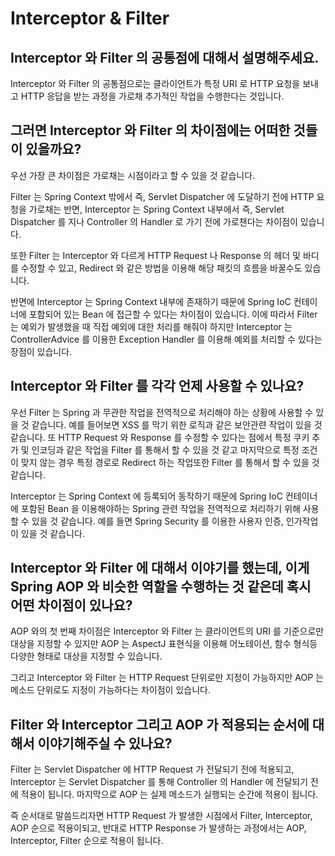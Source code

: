# Interceptor & Filter

## Interceptor 와 Filter 의 공통점에 대해서 설명해주세요.

Interceptor 와 Filter 의 공통점으로는 클라이언트가 특정 URI 로 HTTP 요청을 보내고 HTTP 응답을 받는 과정을 가로채 추가적인 작업을 수행한다는 것입니다.



## 그러면 Interceptor 와 Filter 의 차이점에는 어떠한 것들이 있을까요?

우선 가장 큰 차이점은 가로채는 시점이라고 할 수 있을 것 같습니다.

Filter 는 Spring Context 밖에서 즉, Servlet Dispatcher 에 도달하기 전에 HTTP 요청을 가로채는 반면, Interceptor 는 Spring Context 내부에서 즉, Servlet Dispatcher 를 지나 Controller 의 Handler 로 가기 전에 가로챈다는 차이점이 있습니다.

또한 Filter 는 Interceptor 와 다르게 HTTP Request 나 Response 의 헤더 및 바디를 수정할 수 있고, Redirect 와 같은 방법을 이용해 해당 패킷의 흐름을 바꿀수도 있습니다.

반면에 Interceptor 는 Spring Context 내부에 존재하기 때문에 Spring IoC 컨테이너에 포함되어 있는 Bean 에 접근할 수 있다는 차이점이 있습니다. 이에 따라서 Filter 는 예외가 발생했을 때 직접 예외에 대한 처리를 해줘야 하지만 Interceptor 는 ControllerAdvice 를 이용한 Exception Handler 를 이용해 예외를 처리할 수 있다는 장점이 있습니다.


## Interceptor 와 Filter 를 각각 언제 사용할 수 있나요?

우선 Filter 는 Spring 과 무관한 작업을 전역적으로 처리해야 하는 상황에 사용할 수 있을 것 같습니다. 예를 들어보면 XSS 를 막기 위한 로직과 같은 보안관련 작업이 있을 것 같습니다. 또 HTTP Request 와 Response 를 수정할 수 있다는 점에서 특정 쿠키 추가 및 인코딩과 같은 작업을 Filter 를 통해서 할 수 있을 것 같고 마지막으로 특정 조건이 맞지 않는 경우 특정 경로로 Redirect 하는 작업또한 Filter 를 통해서 할 수 있을 것 같습니다.

Interceptor 는 Spring Context 에 등록되어 동작하기 때문에 Spring IoC 컨테이너에 포함된 Bean 을 이용해야하는 Spring 관련 작업을 전역적으로 처리하기 위해 사용할 수 있을 것 같습니다. 예를 들면 Spring Security 를 이용한 사용자 인증, 인가작업이 있을 것 같습니다.


## Interceptor 와 Filter 에 대해서 이야기를 했는데, 이게 Spring AOP 와 비슷한 역할을 수행하는 것 같은데 혹시 어떤 차이점이 있나요?

AOP 와의 첫 번째 차이점은 Interceptor 와 Filter 는 클라이언트의 URI 를 기준으로만 대상을 지정할 수 있지만 AOP 는 AspectJ 표현식을 이용해 어노테이션, 함수 형식등 다양한 형태로 대상을 지정할 수 있습니다.

그리고 Interceptor 와 Filter 는 HTTP Request 단위로만 지정이 가능하지만 AOP 는 메소드 단위로도 지정이 가능하다는 차이점이 있습니다.


## Filter 와 Interceptor 그리고 AOP 가 적용되는 순서에 대해서 이야기해주실 수 있나요?

Filter 는 Servlet Dispatcher 에 HTTP Request 가 전달되기 전에 적용되고, Interceptor 는 Servlet Dispatcher 를 통해 Controller 의 Handler 에 전달되기 전에 적용이 됩니다. 마지막으로 AOP 는 실제 메소드가 실행되는 순간에 적용이 됩니다.

즉 순서대로 말씀드리자면 HTTP Request 가 발생한 시점에서 Filter, Interceptor, AOP 순으로 적용이되고, 반대로 HTTP Response 가 발생하는 과정에서는 AOP, Interceptor, Filter 순으로 적용이 됩니다.